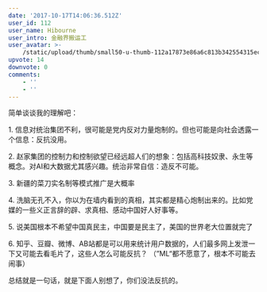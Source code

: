 ```yaml
---
date: '2017-10-17T14:06:36.512Z'
user_id: 112
user_name: Hibourne
user_intro: 金融界搬运工
user_avatar: >-
    /static/upload/thumb/small50-u-thumb-112a17873e86a6c813b342554315eca57659333cfdb.png
upvote: 14
downvote: 0
comments:
    - ''
    - ''
---
```


简单谈谈我的理解吧：

1\. 信息对统治集团不利，很可能是党内反对力量炮制的。但也可能是向社会透露一个信息：反抗没用。

2\. 赵家集团的控制力和控制欲望已经远超人们的想象：包括高科技奴隶、永生等概念。对AI和大数据尤其感兴趣。统治非常自信：造反不可能。

3\. 新疆的菜刀实名制等模式推广是大概率

4\. 洗脑无孔不入，你以为在墙内看到的真相，其实都是精心炮制出来的。比如党媒的一些义正言辞的辟、求真相、感动中国好人好事等。

5\. 说美国根本不希望中国真民主，中国要是民主了，美国的世界老大位置就完了

6\. 知乎、豆瓣、微博、AB站都是可以用来统计用户数据的，人们最多网上发泄一下又可能去看毛片了，这些人怎么可能反抗？ （”ML“都不愿意了，根本不可能去闹事）

  

总结就是一句话，就是下面人别想了，你们没法反抗的。
